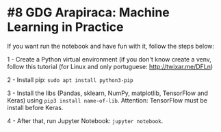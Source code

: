 # #8 GDG Arapiraca: Machine Learning in Practice

If you want run the notebook and have fun with it, follow the steps below:

1 - Create a Python virtual environment (if you don't know create a venv, follow this tutorial (for Linux and only portuguese: http://twixar.me/DFLn)

2 - Install pip: ```sudo apt install python3-pip```

3 - Install the libs (Pandas, sklearn, NumPy, matplotlib, TensorFlow and Keras) using ```pip3 install name-of-lib```. Attention: TensorFlow must be install before Keras.

4 - After that, run Jupyter Notebook: ```jupyter notebook```.
